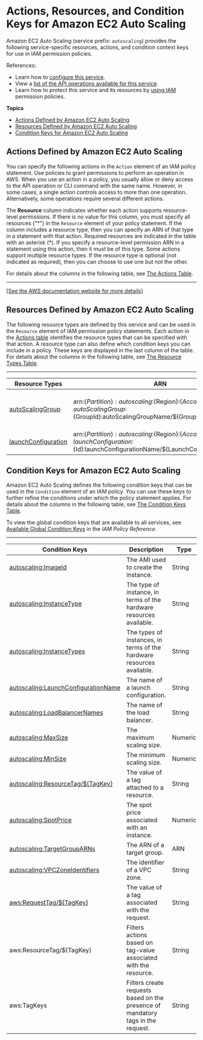 # Actions, Resources, and Condition Keys for Amazon EC2 Auto Scaling<a name="list_amazonec2autoscaling"></a>

Amazon EC2 Auto Scaling \(service prefix: `autoscaling`\) provides the following service\-specific resources, actions, and condition context keys for use in IAM permission policies\.

References:
+ Learn how to [configure this service](https://docs.aws.amazon.com/autoscaling/latest/userguide/)\.
+ View a [list of the API operations available for this service](https://docs.aws.amazon.com/AutoScaling/latest/APIReference/)\.
+ Learn how to protect this service and its resources by [using IAM](https://docs.aws.amazon.com/autoscaling/latest/userguide/IAM.html) permission policies\.

**Topics**
+ [Actions Defined by Amazon EC2 Auto Scaling](#amazonec2autoscaling-actions-as-permissions)
+ [Resources Defined by Amazon EC2 Auto Scaling](#amazonec2autoscaling-resources-for-iam-policies)
+ [Condition Keys for Amazon EC2 Auto Scaling](#amazonec2autoscaling-policy-keys)

## Actions Defined by Amazon EC2 Auto Scaling<a name="amazonec2autoscaling-actions-as-permissions"></a>

You can specify the following actions in the `Action` element of an IAM policy statement\. Use policies to grant permissions to perform an operation in AWS\. When you use an action in a policy, you usually allow or deny access to the API operation or CLI command with the same name\. However, in some cases, a single action controls access to more than one operation\. Alternatively, some operations require several different actions\.

The **Resource** column indicates whether each action supports resource\-level permissions\. If there is no value for this column, you must specify all resources \("\*"\) in the `Resource` element of your policy statement\. If the column includes a resource type, then you can specify an ARN of that type in a statement with that action\. Required resources are indicated in the table with an asterisk \(\*\)\. If you specify a resource\-level permission ARN in a statement using this action, then it must be of this type\. Some actions support multiple resource types\. If the resource type is optional \(not indicated as required\), then you can choose to use one but not the other\.

For details about the columns in the following table, see [The Actions Table](reference_policies_actions-resources-contextkeys.md#actions_table)\.


****  
[\[See the AWS documentation website for more details\]](http://docs.aws.amazon.com/IAM/latest/UserGuide/list_amazonec2autoscaling.html)

## Resources Defined by Amazon EC2 Auto Scaling<a name="amazonec2autoscaling-resources-for-iam-policies"></a>

The following resource types are defined by this service and can be used in the `Resource` element of IAM permission policy statements\. Each action in the [Actions table](#amazonec2autoscaling-actions-as-permissions) identifies the resource types that can be specified with that action\. A resource type can also define which condition keys you can include in a policy\. These keys are displayed in the last column of the table\. For details about the columns in the following table, see [The Resource Types Table](reference_policies_actions-resources-contextkeys.md#resources_table)\.


****  

| Resource Types | ARN | Condition Keys | 
| --- | --- | --- | 
|   [ autoScalingGroup ](https://docs.aws.amazon.com/autoscaling/latest/userguide/control-access-using-iam.html#policy-auto-scaling-resources)  |  arn:$\{Partition\}:autoscaling:$\{Region\}:$\{Account\}:autoScalingGroup:$\{GroupId\}:autoScalingGroupName/$\{GroupFriendlyName\}  |   [ autoscaling:ResourceTag/$\{TagKey\} ](#amazonec2autoscaling-autoscaling_ResourceTag___TagKey_)   [ aws:ResourceTag/$\{TagKey\} ](#amazonec2autoscaling-aws_ResourceTag___TagKey_)   | 
|   [ launchConfiguration ](https://docs.aws.amazon.com/autoscaling/latest/userguide/control-access-using-iam.html#policy-auto-scaling-resources)  |  arn:$\{Partition\}:autoscaling:$\{Region\}:$\{Account\}:launchConfiguration:$\{Id\}:launchConfigurationName/$\{LaunchConfigurationName\}  |  | 

## Condition Keys for Amazon EC2 Auto Scaling<a name="amazonec2autoscaling-policy-keys"></a>

Amazon EC2 Auto Scaling defines the following condition keys that can be used in the `Condition` element of an IAM policy\. You can use these keys to further refine the conditions under which the policy statement applies\. For details about the columns in the following table, see [The Condition Keys Table](reference_policies_actions-resources-contextkeys.md#context_keys_table)\.

To view the global condition keys that are available to all services, see [Available Global Condition Keys](reference_policies_condition-keys.html#AvailableKeys) in the *IAM Policy Reference*\.


****  

| Condition Keys | Description | Type | 
| --- | --- | --- | 
|   [ autoscaling:ImageId ](https://docs.aws.amazon.com/autoscaling/latest/userguide/control-access-using-iam.html#policy-auto-scaling-condition-keys)  | The AMI used to create the instance\. | String | 
|   [ autoscaling:InstanceType ](https://docs.aws.amazon.com/autoscaling/latest/userguide/control-access-using-iam.html#policy-auto-scaling-condition-keys)  | The type of instance, in terms of the hardware resources available\. | String | 
|   [ autoscaling:InstanceTypes ](https://docs.aws.amazon.com/autoscaling/latest/userguide/control-access-using-iam.html#policy-auto-scaling-condition-keys)  | The types of instances, in terms of the hardware resources available\. | String | 
|   [ autoscaling:LaunchConfigurationName ](https://docs.aws.amazon.com/autoscaling/latest/userguide/control-access-using-iam.html#policy-auto-scaling-condition-keys)  | The name of a launch configuration\. | String | 
|   [ autoscaling:LoadBalancerNames ](https://docs.aws.amazon.com/autoscaling/latest/userguide/control-access-using-iam.html#policy-auto-scaling-condition-keys)  | The name of the load balancer\. | String | 
|   [ autoscaling:MaxSize ](https://docs.aws.amazon.com/autoscaling/latest/userguide/control-access-using-iam.html#policy-auto-scaling-condition-keys)  | The maximum scaling size\. | Numeric | 
|   [ autoscaling:MinSize ](https://docs.aws.amazon.com/autoscaling/latest/userguide/control-access-using-iam.html#policy-auto-scaling-condition-keys)  | The minimum scaling size\. | Numeric | 
|   [ autoscaling:ResourceTag/$\{TagKey\} ](https://docs.aws.amazon.com/autoscaling/latest/userguide/control-access-using-iam.html#policy-auto-scaling-condition-keys)  | The value of a tag attached to a resource\. | String | 
|   [ autoscaling:SpotPrice ](https://docs.aws.amazon.com/autoscaling/latest/userguide/control-access-using-iam.html#policy-auto-scaling-condition-keys)  | The spot price associated with an instance\. | Numeric | 
|   [ autoscaling:TargetGroupARNs ](https://docs.aws.amazon.com/autoscaling/latest/userguide/control-access-using-iam.html#policy-auto-scaling-condition-keys)  | The ARN of a target group\. | ARN | 
|   [ autoscaling:VPCZoneIdentifiers ](https://docs.aws.amazon.com/autoscaling/latest/userguide/control-access-using-iam.html#policy-auto-scaling-condition-keys)  | The identifier of a VPC zone\. | String | 
|   [ aws:RequestTag/$\{TagKey\} ](https://docs.aws.amazon.com/autoscaling/latest/userguide/control-access-using-iam.html#policy-auto-scaling-condition-keys)  | The value of a tag associated with the request\. | String | 
|   aws:ResourceTag/$\{TagKey\}  | Filters actions based on tag\-value associated with the resource\. | String | 
|   aws:TagKeys  | Filters create requests based on the presence of mandatory tags in the request\. | String | 